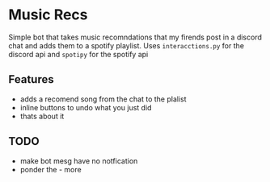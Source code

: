 # Music Recs
Simple bot that takes music recomndations that my firends post in a discord chat and adds them to a spotify playlist. Uses `interacctions.py` for the discord api and `spotipy` for the spotify api

## Features
- adds a recomend song from the chat to the plalist
- inline buttons to undo what you just did
- thats about it

## TODO
- make bot mesg have no notfication
- ponder the - more